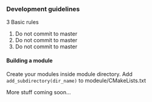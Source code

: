 ### Development guidelines

3 Basic rules
1. Do not commit to master
2. Do not commit to master
3. Do not commit to master

#### Building a module
Create your modules inside module directory. Add `add_subdirectory(dir_name)` to modeule/CMakeLists.txt

More stuff coming soon...
